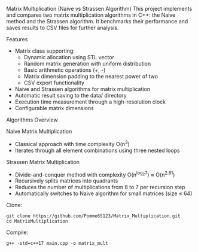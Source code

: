 Matrix Multiplication (Naive vs Strassen Algorithm)
This project implements and compares two matrix multiplication algorithms in C++: the Naive method and the Strassen algorithm. It benchmarks their performance and saves results to CSV files for further analysis.

Features
  - Matrix class supporting:
    - Dynamic allocation using STL vector
    - Random matrix generation with uniform distribution
    - Basic arithmetic operations (+, -)
    - Matrix dimension padding to the nearest power of two
    - CSV export functionality
  - Naive and Strassen algorithms for matrix multiplication
  - Automatic result saving to the data/ directory
  - Execution time measurement through a high-resolution clock
  - Configurable matrix dimensions

Algorithms Overview

Naive Matrix Multiplication
  - Classical approach with time complexity O(n<sup>3</sup>)
  - Iterates through all element combinations using three nested loops

Strassen Matrix Multiplication
  - Divide-and-conquer method with complexity O(n<sup>log⁡<sub>2</sub>7</sup>) ≈ O(n<sup>2.81</sup>)
  - Recursively splits matrices into quadrants
  - Reduces the number of multiplications from 8 to 7 per recursion step
  - Automatically switches to Naive algorithm for small matrices (size ≤ 64)

Clone:
```
git clone https://github.com/Pomme65123/Matrix_Multiplication.git
cd MatrixMultiplication
```
Compile:
```
g++ -std=c++17 main.cpp -o matrix_mult
```
